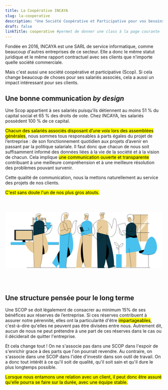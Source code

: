 ```yaml
---
title: La Coopérative INCAYA
slug: la-cooperative
description: "Une Société Coopérative et Participative pour vos besoins numériques; c'est une garantie de confiance. C'est une équipe à l'écoute, des techniciens impliqués, et un projet pérenne."
draft: false
linkTitle: cooperative #permet de donner une class à la page courante
---
```


Fondée en 2016, INCAYA est une SARL de service informatique, comme beaucoup d'autres entreprises de ce secteur. Elle a donc le même statut juridique et le même rapport contractuel avec ses clients que n'importe quelle société commerciale.

Mais c'est aussi une société coopérative et participative (Scop). Si cela change beaucoup de choses pour ses salariés associés, cela a aussi un impact intéressant pour ses clients.

## Une bonne communication *by design*


Une Scop appartient à ses salariés puisqu’ils détiennent au moins 51 % du capital social et 65 % des droits de vote. Chez INCAYA, les salariés possèdent 100 % de ce capital.


<mark>Chacun des salariés associés disposant d’une voix lors des assemblées générales</mark>, nous sommes tous responsables à parts égales du projet de l’entreprise : de son fonctionnement quotidien aux projets d’avenir en passant par la politique salariale. Il faut donc que chacun de nous soit suffisamment informé des données liées à la vie de la société et à la vision de chacun. Cela implique <mark>une communication ouverte et transparente</mark> contribuant à une meilleure compréhension et à une meilleure résolution des problèmes pouvant survenir.

Cette qualité de communication, nous la mettons naturellement au service des projets de nos clients.

<mark>C'est sans doute l'un de nos plus gros atouts.</mark>

<center><img src="equipe5.svg" alt="l'équipe incaya" style="width:auto; max-height:360px; margin-bottom:50px; margin-top:40px;"></center>

## Une structure pensée pour le long terme

Une SCOP se doit légalement de consacrer au minimum 15% de ses bénéfices aux réserves de l’entreprise. Si ces réserves contribuent à assurer notre pérennité, elles ont la particularité d'être <mark>impartageables</mark>, c'est-à-dire qu'elles ne peuvent pas être divisées entre nous. Autrement dit, aucun de nous ne peut prétendre à une part de ces réserves dans le cas ou il déciderait de quitter l'entreprise.

Et cela change tout ! On ne s'associe pas dans une SCOP dans l'espoir de s'enrichir grace à des parts que l'on pourrait revendre. Au contraire, on s'associe dans une SCOP dans l'idée d'investir dans son outil de travail. On a donc tout intérêt à ce qu'il soit de qualité, qu'il soit sain et qu'il dure le plus longtemps possible.

<mark>Lorsque nous entamons une relation avec un client, il peut donc être assuré qu'elle pourra se faire sur la durée, avec une équipe stable.</mark>
